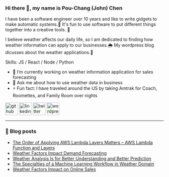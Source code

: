 ### Hi there 👋, my name is Pou-Chang (John) Chen

I have been a software engineer over 10 years and like to write gidgets to make automatic systems.🧱  It's fun to use software to put different things together into a creative tools. 🤹

I believe weather affects our daily life, so I am dedicated to finding how weather information can apply to our businesses.🌦️  My wordpress blog dicusses about the weather applications.📝

Skills: JS / React / Node / Python

- 🔭 I’m currently working on weather information application for sales forecasting 
- 💬 Ask me about how to use weather data in business 
- ⚡ Fun fact: I have traveled around the US by taking Amtrak for Coach, Roomettes, and Family Room over nights 

[<img src='https://cdn.jsdelivr.net/npm/simple-icons@3.0.1/icons/github.svg' alt='github' height='40'>](https://github.com/wishingwork)  [<img src='https://cdn.jsdelivr.net/npm/simple-icons@3.0.1/icons/linkedin.svg' alt='linkedin' height='40'>](https://www.linkedin.com/in/pou-chang-john-chen-98b9a626/)  [<img src='https://cdn.jsdelivr.net/npm/simple-icons@3.0.1/icons/twitter.svg' alt='twitter' height='40'>](https://twitter.com/wishingwork)  [<img src='https://cdn.jsdelivr.net/npm/simple-icons@3.0.1/icons/wordpress.svg' alt='wordpress' height='40'>](https://wishingwork.wordpress.com/)  

---
### 📝 Blog posts
<!-- BLOG-POST-LIST:START -->
- [The Order of Applying AWS Lambda Layers Matters – AWS Lambda Function and Layers](https://wishingwork.wordpress.com/2023/11/08/the-order-of-applying-aws-lambda-layers-matters-aws-lambda-function-and-layers/)
- [Weather Factors Impact Demand Forecasting](https://wishingwork.wordpress.com/2023/09/04/weather-factors-impact-demand-forecasting/)
- [Weather Analysis Is for Better Understanding and Better Prediction](https://wishingwork.wordpress.com/2023/08/30/weather-analysis-is-for-better-understanding-and-better-prediction/)
- [The Specialties of a Machine Learning Workflow in Weather Domain](https://wishingwork.wordpress.com/2023/07/27/the-specialties-of-a-machine-learning-workflow-in-weather-domain/)
- [Weather Factors Impact on Online Sales](https://wishingwork.wordpress.com/2023/07/01/weather-factors-impact-on-online-sales/)
<!-- BLOG-POST-LIST:END -->


<!--
**wishingwork/wishingwork** is a ✨ _special_ ✨ repository because its `README.md` (this file) appears on your GitHub profile.

Here are some ideas to get you started:

- 🔭 I’m currently working on ...
- 🌱 I’m currently learning ...
- 👯 I’m looking to collaborate on ...
- 🤔 I’m looking for help with ...
- 💬 Ask me about ...
- 📫 How to reach me: ...
- 😄 Pronouns: ...
- ⚡ Fun fact: ...
-->
